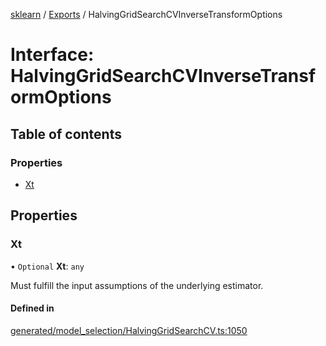 [sklearn](../readme.md) / [Exports](../modules.md) / HalvingGridSearchCVInverseTransformOptions

# Interface: HalvingGridSearchCVInverseTransformOptions

## Table of contents

### Properties

- [Xt](HalvingGridSearchCVInverseTransformOptions.md#xt)

## Properties

### Xt

• `Optional` **Xt**: `any`

Must fulfill the input assumptions of the underlying estimator.

#### Defined in

[generated/model_selection/HalvingGridSearchCV.ts:1050](https://github.com/transitive-bullshit/scikit-learn-ts/blob/367336a/packages/sklearn/src/generated/model_selection/HalvingGridSearchCV.ts#L1050)
